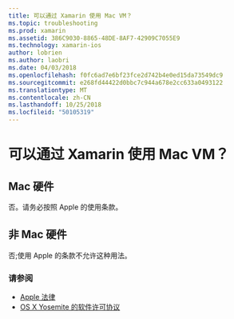 ```yaml
---
title: 可以通过 Xamarin 使用 Mac VM？
ms.topic: troubleshooting
ms.prod: xamarin
ms.assetid: 386C9030-8865-48DE-8AF7-42909C7055E9
ms.technology: xamarin-ios
author: lobrien
ms.author: laobri
ms.date: 04/03/2018
ms.openlocfilehash: f0fc6ad7e6bf23fce2d742b4e0ed15da73549dc9
ms.sourcegitcommit: e268fd44422d0bbc7c944a678e2cc633a0493122
ms.translationtype: MT
ms.contentlocale: zh-CN
ms.lasthandoff: 10/25/2018
ms.locfileid: "50105319"
---
```

# <a name="can-i-use-a-mac-vm-with-xamarin"></a>可以通过 Xamarin 使用 Mac VM？ 

## <a name="mac-hardware"></a>Mac 硬件
否。请务必按照 Apple 的使用条款。

## <a name="non-mac-hardware"></a>非 Mac 硬件
否;使用 Apple 的条款不允许这种用法。

### <a name="see-also"></a>请参阅
- [Apple 法律](https://www.apple.com/legal/)
- [OS X Yosemite 的软件许可协议](http://images.apple.com/legal/sla/docs/OSX10103.pdf)
